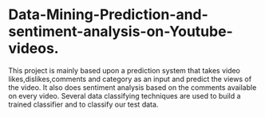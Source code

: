 # Data-Mining-Prediction-and-sentiment-analysis-on-Youtube-videos.
This project is mainly based upon a prediction system that takes video likes,dislikes,comments and category as an input and predict the views of the video. It also does sentiment analysis based on the comments available on every video. Several data classifying techniques are used to build a trained classifier and to classify our test data.
